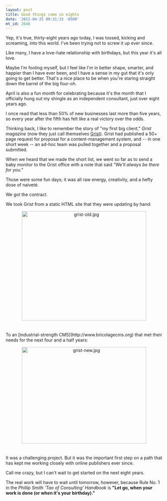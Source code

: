 ```yaml
---
layout: post
title: Good things come in eights
date: '2011-04-25 09:31:15 -0500'
mt_id: 2648
---
```


Yep, it's true, thirty-eight years ago today, I was tossed, kicking and screaming, into this world. I've been trying not to screw it up ever since.

Like many, I have a love-hate relationship with birthdays, but this year it's all love.

Maybe I'm fooling myself, but I feel like I'm in better shape, smarter, and happier than I have ever been, and I have a sense in my gut that it's only going to get better. That's a nice place to be when you're staring straight down the barrel of the big four-oh.

April is also a fun month for celebrating because it's the month that I officially hung out my shingle as an independent consultant, just over eight years ago.

I once read that less than 50% of new businesses last more than five years, so every year after the fifth has felt like a real victory over the odds.

Thinking back, I like to remember the story of "my first big client," _Grist magazine_ (now they just call themselves [Grist](http://grist.org)). Grist had published a 50+ page request for proposal for a content-management system, and -- in one short week -- an ad-hoc team was pulled together and a proposal submitted.

When we heard that we made the short list, we went so far as to send a baby monitor to the Grist office with a note that said _"We'll always be there for you."_

Those were some fun days; it was all raw energy, creativity, and a hefty dose of naivet&eacute;.

We got the contract.

We took Grist from a static HTML site that they were updating by hand:

<a href="http://www.phillipadsmith.com/assets_c/2011/04/grist-old-856.html" onclick="window.open('http://www.phillipadsmith.com/assets_c/2011/04/grist-old-856.html','popup','width=842,height=740,scrollbars=no,resizable=no,toolbar=no,directories=no,location=no,menubar=no,status=no,left=0,top=0'); return false"><img src="http://www.phillipadsmith.com/assets_c/2011/04/grist-old-thumb-400x351-856.jpg" width="400" height="351" alt="grist-old.jpg" class="mt-image-center" style="text-align: center; display: block; margin: 0 auto 20px;" /></a>

<br />
To an [industrial-strength CMS](http://www.bricolagecms.org) that met their needs for the next four and a half years:

<a href="http://www.phillipadsmith.com/assets_c/2011/04/grist-new-857.html" onclick="window.open('http://www.phillipadsmith.com/assets_c/2011/04/grist-new-857.html','popup','width=722,height=560,scrollbars=no,resizable=no,toolbar=no,directories=no,location=no,menubar=no,status=no,left=0,top=0'); return false"><img src="http://www.phillipadsmith.com/assets_c/2011/04/grist-new-thumb-400x310-857.jpg" width="400" height="310" alt="grist-new.jpg" class="mt-image-center" style="text-align: center; display: block; margin: 0 auto 20px;" /></a>

<br />
It was a challenging project. But it was the important first step on a path that has kept me working closely with online publishers ever since.

Call me crazy, but I can't wait to get started on the next eight years.

The real work will have to wait until tomorrow, however, because Rule No. 1 in the _Phillip Smith 'Tao of Consulting' Handbook_ is **"Let go, when your work is done (or when it's your birthday)."**
